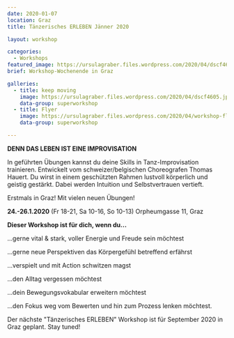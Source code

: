 ```yaml
---
date: 2020-01-07
location: Graz
title: Tänzerisches ERLEBEN Jänner 2020

layout: workshop

categories:
  - Workshops
featured_image: https://ursulagraber.files.wordpress.com/2020/04/dscf4605.jpg?w=800&h=600&fit=crop
brief: Workshop-Wochenende in Graz

galleries:
  - title: keep moving
    image: https://ursulagraber.files.wordpress.com/2020/04/dscf4605.jpg
    data-group: superworkshop
  - title: Flyer
    image: https://ursulagraber.files.wordpress.com/2020/04/workshop-flyer-u.jpg
    data-group: superworkshop

---
```


  **DENN DAS LEBEN IST EINE IMPROVISATION**

  In geführten Übungen kannst du deine Skills in Tanz-Improvisation trainieren. Entwickelt vom schweizer/belgischen Choreografen Thomas Hauert.
  Du wirst in einem geschützten Rahmen lustvoll körperlich und geistig gestärkt. Dabei werden Intuition und Selbstvertrauen vertieft.

  Erstmals in Graz!
  Mit vielen neuen Übungen!

  **24.-26.1.2020**
  (Fr 18-21, Sa 10-16, So 10-13)
  Orpheumgasse 11, Graz

**Dieser Workshop ist für dich, wenn du...**

...gerne vital & stark, voller Energie und Freude sein möchtest

...gerne neue Perspektiven das Körpergefühl betreffend erfährst

...verspielt und mit Action schwitzen magst

...den Alltag vergessen möchtest

...dein Bewegungsvokabular erweitern möchtest

...den Fokus weg vom Bewerten und hin zum Prozess lenken möchtest.

Der nächste "Tänzerisches ERLEBEN" Workshop ist für September 2020 in Graz geplant. Stay tuned!
